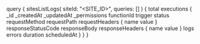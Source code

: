 query {
    sitesListLogs(
        siteId: "<SITE_ID>",
        queries: []
    ) {
        total
        executions {
            _id
            _createdAt
            _updatedAt
            _permissions
            functionId
            trigger
            status
            requestMethod
            requestPath
            requestHeaders {
                name
                value
            }
            responseStatusCode
            responseBody
            responseHeaders {
                name
                value
            }
            logs
            errors
            duration
            scheduledAt
        }
    }
}
